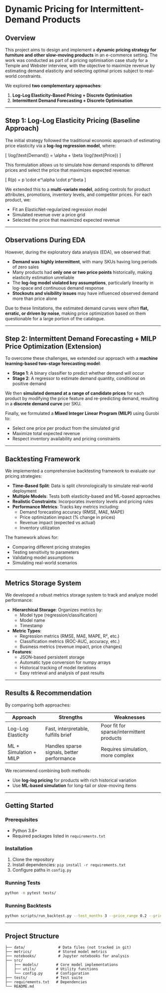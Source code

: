# Dynamic Pricing for Intermittent-Demand Products

## Overview

This project aims to design and implement a **dynamic pricing strategy for furniture and other slow-moving products** in an e-commerce setting. The work was conducted as part of a pricing optimisation case study for a Temple and Webster interview, with the objective to maximize revenue by estimating demand elasticity and selecting optimal prices subject to real-world constraints.

We explored **two complementary approaches**:

1. **Log-Log Elasticity-Based Pricing + Discrete Optimisation** 
2. **Intermittent Demand Forecasting + Discrete Optimisation** 

---

## Step 1: Log-Log Elasticity Pricing (Baseline Approach)

The initial strategy followed the traditional economic approach of estimating price elasticity via a **log-log regression model**, where:

\[
\log(\text{Demand}) = \alpha + \beta \log(\text{Price})
\]

This formulation allows us to simulate how demand responds to different prices and select the price that maximizes expected revenue:

\[
R(p) = p \cdot e^\alpha \cdot p^\beta
\]

We extended this to a **multi-variate model**, adding controls for product attributes, promotions, inventory levels, and competitor prices. For each product, we:
- Fit an ElasticNet-regularized regression model 
- Simulated revenue over a price grid
- Selected the price that maximized expected revenue
---

## Observations During EDA

However, during the exploratory data analysis (EDA), we observed that:

- **Demand was highly intermittent**, with many SKUs having long periods of zero sales
- Many products had **only one or two price points** historically, making elasticity estimation unreliable
- The **log-log model violated key assumptions**, particularly linearity in log-space and continuous demand response
- **Stockouts and visibility issues** may have influenced observed demand more than price alone

Due to these limitations, the estimated demand curves were often **flat, erratic, or driven by noise**, making price optimization based on them questionable for a large portion of the catalogue.

---

## Step 2: Intermittent Demand Forecasting + MILP Price Optimization (Extension)

To overcome these challenges, we extended our approach with a **machine learning-based two-stage forecasting model**:

- **Stage 1**: A binary classifier to predict whether demand will occur
- **Stage 2**: A regressor to estimate demand quantity, conditional on positive demand

We then **simulated demand at a range of candidate prices** for each product by modifying the price feature and re-predicting demand, resulting in a **discrete demand curve** per SKU.

Finally, we formulated a **Mixed Integer Linear Program (MILP)** using Gurobi to:

- Select one price per product from the simulated grid
- Maximize total expected revenue
- Respect inventory availability and pricing constraints

---

## Backtesting Framework

We implemented a comprehensive backtesting framework to evaluate our pricing strategies:

- **Time-Based Split**: Data is split chronologically to simulate real-world deployment
- **Multiple Models**: Tests both elasticity-based and ML-based approaches
- **Realistic Constraints**: Incorporates inventory levels and pricing rules
- **Performance Metrics**: Tracks key metrics including:
  - Demand forecasting accuracy (RMSE, MAE, MAPE)
  - Price optimization impact (% change in prices)
  - Revenue impact (expected vs actual)
  - Inventory utilization

The framework allows for:
- Comparing different pricing strategies
- Testing sensitivity to parameters
- Validating model assumptions
- Simulating real-world scenarios

---

## Metrics Storage System

We developed a robust metrics storage system to track and analyze model performance:

- **Hierarchical Storage**: Organizes metrics by:
  - Model type (regression/classification)
  - Model name
  - Timestamp
- **Metric Types**:
  - Regression metrics (RMSE, MAE, MAPE, R², etc.)
  - Classification metrics (ROC-AUC, accuracy, etc.)
  - Business metrics (revenue impact, price changes)
- **Features**:
  - JSON-based persistent storage
  - Automatic type conversion for numpy arrays
  - Historical tracking of model iterations
  - Easy retrieval and analysis of past results

---

## Results & Recommendation

By comparing both approaches:

| Approach | Strengths | Weaknesses |
|---------|-----------|-------------|
| Log-Log Elasticity | Fast, interpretable, fulfills brief | Poor fit for sparse/intermittent products |
| ML + Simulation + MILP | Handles sparse signals, better performance | Requires simulation, more complex |

We recommend combining both methods:
- Use **log-log pricing** for products with rich historical variation
- Use **ML-based simulation** for long-tail or slow-moving items

---

## Getting Started

### Prerequisites
- Python 3.8+
- Required packages listed in `requirements.txt`

### Installation
1. Clone the repository
2. Install dependencies: `pip install -r requirements.txt`
3. Configure paths in `config.py`

### Running Tests
```bash
python -m pytest tests/
```

### Running Backtests
```bash
python scripts/run_backtest.py --test_months 3 --price_range 0.2 --price_steps 5
```

---

## Project Structure

```
├── data/               # Data files (not tracked in git)
├── metrics/            # Stored model metrics
├── notebooks/          # Jupyter notebooks for analysis
├── src/               
│   ├── models/        # Core model implementations
│   ├── utils/         # Utility functions
│   └── config.py      # Configuration
├── tests/             # Test suite
├── requirements.txt   # Dependencies
└── README.md
```